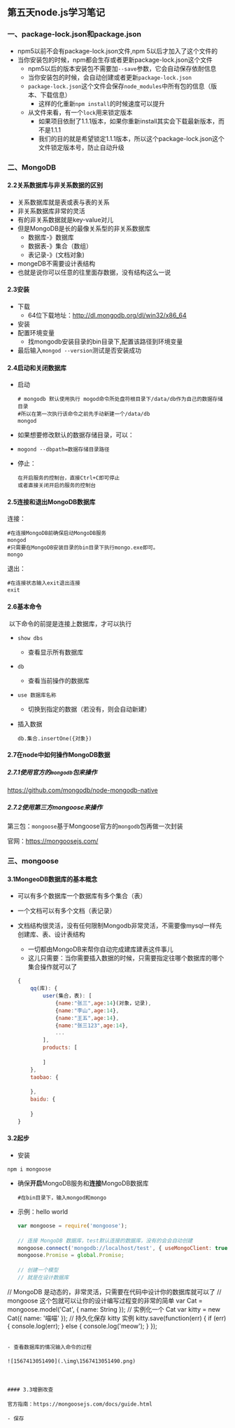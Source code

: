 ## 第五天node.js学习笔记

### 一、package-lock.json和package.json

- npm5以前不会有package-lock.json文件,npm 5以后才加入了这个文件的
- 当你安装包的时候，npm都会生存或者更新package-lock.json这个文件
  - npm5以后的版本安装包不需要加`--save`参数，它会自动保存依耐信息
  - 当你安装包的时候，会自动创建或者更新`package-lock.json`
  - `package-lock.json`这个文件会保存`node_modules`中所有包的信息（版本、下载信息）
    - 这样的化重新`npm install`的时候速度可以提升
  - 从文件来看，有一个`lock`用来锁定版本
    - 如果项目依耐了1.1.1版本，如果你重新install其实会下载最新版本，而不是1.1.1
    - 我们的目的就是希望锁定1.1.1版本，所以这个package-lock.json这个文件锁定版本号，防止自动升级

### 二、MongoDB

#### 2.2关系数据库与非关系数据的区别

- 关系数据库就是表或表与表的关系
- 非关系数据库非常的灵活
- 有的非关系数据就是key-value对儿
- 但是MongoDB是长的最像关系型的非关系数据库
  - 数据库-》数据库
  - 数据表-》集合（数组）
  - 表记录-》(文档对象)
- mongeDB不需要设计表结构
- 也就是说你可以任意的往里面存数据，没有结构这么一说

#### 2.3安装

- 下载
  - 64位下载地址：http://dl.mongodb.org/dl/win32/x86_64
- 安装
- 配置环境变量
  - 找mongodb安装目录的bin目录下,配置该路径到环境变量
- 最后输入`mongod --version`测试是否安装成功

#### 2.4启动和关闭数据库

- 启动

  ~~~shell
  # mongodb 默认使用执行 mogod命令所处盘符根目录下/data/db作为自己的数据存储目录
  #所以在第一次执行该命令之前先手动新建一个/data/db
  mongod
  ~~~

  

- 如果想要修改默认的数据存储目录，可以：

- ~~~shell
  mogond --dbpath=数据存储目录路径
  ~~~

- 停止：

  ~~~shell
  在开启服务的控制台，直接Ctrl+C即可停止
  或者直接关闭开启的服务的控制台
  ~~~

#### 2.5连接和退出MongoDB数据库

连接：

~~~shell
#在连接MongoDB前确保启动MongoDB服务
mongod
#只需要在MongoDB安装目录的bin目录下执行mongo.exe即可。
mongo
~~~

退出：

~~~shell
#在连接状态输入exit退出连接
exit
~~~

#### 2.6基本命令

​	以下命令的前提是连接上数据库，才可以执行

- `show dbs`

  - 查看显示所有数据库

- `db`

  - 查看当前操作的数据库

- `use 数据库名称`

  - 切换到指定的数据（若没有，则会自动新建）

- 插入数据

  ~~~shell
  db.集合.insertOne({对象})
  ~~~

#### 2.7在node中如何操作MongoDB数据

##### 2.7.1使用官方的`mongodb`包来操作

https://github.com/mongodb/node-mongodb-native

##### 2.7.2使用第三方mongoose来操作

第三包：`mongoose`基于Mongoose官方的`mongodb`包再做一次封装

官网：https://mongoosejs.com/

### 三、mongoose

#### 3.1MongeoDB数据库的基本概念

- 可以有多个数据库一个数据库有多个集合（表）

- 一个文档可以有多个文档（表记录）

- 文档结构很灵活，没有任何限制Mongodb非常灵活，不需要像mysql一样先创建库、表、设计表结构

  - 一切都由MongoDB来帮你自动完成建库建表这件事儿
  - 这儿只需要：当你需要插入数据的时候，只需要指定往哪个数据库的哪个集合操作就可以了

  ~~~js
  {
      qq(库): {
          user(集合，表): [
              {name:"张三",age:14}(对象，记录),
              {name:"李山",age:14},
              {name:"王五",age:14},
              {name:"张三123",age:14},
              ...
          ],
          products: [
  
          ]        
      },
      taobao: {
  
      },
      baidu: {
  
      }
  }
  ~~~

  

#### 3.2起步

- 安装

~~~shell
npm i mongoose	
~~~

- 确保**开启**MongoDB服务和**连接**MongoDB数据库

  ~~~shell
  #在bin目录下，输入mongod和mongo
  ~~~
  
- 示例：hello world

  ~~~js
  var mongoose = require('mongoose');
  
  // 连接 MongoDB 数据库，test默认连接的数据库，没有的会会自动创建
  mongoose.connect('mongodb://localhost/test', { useMongoClient: true });
  mongoose.Promise = global.Promise;
  
  // 创建一个模型
  // 就是在设计数据库
// MongoDB 是动态的，非常灵活，只需要在代码中设计你的数据库就可以了
  // mongoose 这个包就可以让你的设计编写过程变的非常的简单
var Cat = mongoose.model('Cat', { name: String });
  // 实例化一个 Cat
  var kitty = new Cat({ name: '喵喵' });
  // 持久化保存 kitty 实例
  kitty.save(function(err) {
      if (err) {
          console.log(err);
      } else {
          console.log('meow');
      }
  });
  ~~~
  
- 查看数据库的情况输入命令的过程

  ![1567413051490](.\img\1567413051490.png)

  

#### 3.3增删改查

官方指南：https://mongoosejs.com/docs/guide.html

- 保存

